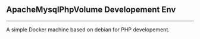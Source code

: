 ApacheMysqlPhpVolume Developement Env
-------------
----------

A simple Docker machine based on debian for PHP developement.

